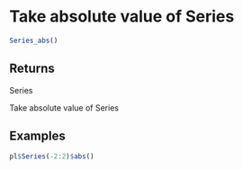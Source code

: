 # Take absolute value of Series

```r
Series_abs()
```

## Returns

Series

Take absolute value of Series

## Examples

```r
pl$Series(-2:2)$abs()
```